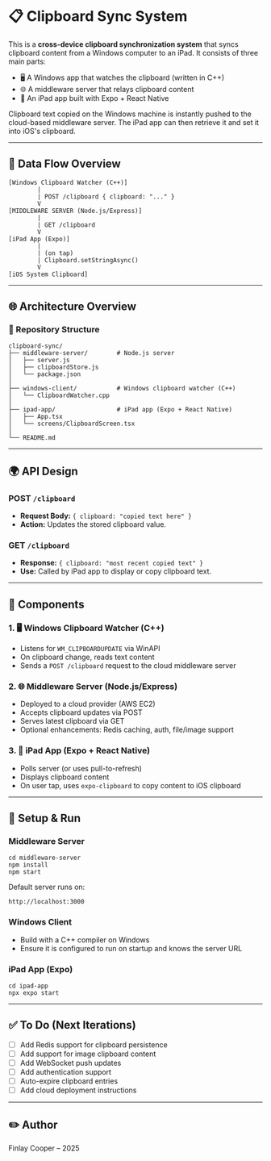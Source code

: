 # 📋 Clipboard Sync System

This is a **cross-device clipboard synchronization system** that syncs clipboard content from a Windows computer to an iPad.
It consists of three main parts:

* 🖥️ A Windows app that watches the clipboard (written in C++)
* 🌐 A middleware server that relays clipboard content
* 📱 An iPad app built with Expo + React Native

Clipboard text copied on the Windows machine is instantly pushed to the cloud-based middleware server. The iPad app can then retrieve it and set it into iOS's clipboard.

---

## 🔁 Data Flow Overview

```
[Windows Clipboard Watcher (C++)]
        |
        | POST /clipboard { clipboard: "..." }
        V
[MIDDLEWARE SERVER (Node.js/Express)]
        |
        | GET /clipboard
        V
[iPad App (Expo)]
        |
        | (on tap)
        | Clipboard.setStringAsync()
        V
[iOS System Clipboard]
```

---

## 🌐 Architecture Overview

### 📁 Repository Structure

```
clipboard-sync/
├── middleware-server/        # Node.js server
│   ├── server.js
│   ├── clipboardStore.js
│   └── package.json
│
├── windows-client/           # Windows clipboard watcher (C++)
│   └── ClipboardWatcher.cpp
│
├── ipad-app/                 # iPad app (Expo + React Native)
│   ├── App.tsx
│   └── screens/ClipboardScreen.tsx
│
└── README.md
```

---

## 🌍 API Design

### POST `/clipboard`

* **Request Body:** `{ clipboard: "copied text here" }`
* **Action:** Updates the stored clipboard value.

### GET `/clipboard`

* **Response:** `{ clipboard: "most recent copied text" }`
* **Use:** Called by iPad app to display or copy clipboard text.

---

## 🧭 Components

### 1. 🖥️ Windows Clipboard Watcher (C++)

* Listens for `WM_CLIPBOARDUPDATE` via WinAPI
* On clipboard change, reads text content
* Sends a `POST /clipboard` request to the cloud middleware server

### 2. 🌐 Middleware Server (Node.js/Express)

* Deployed to a cloud provider (AWS EC2)
* Accepts clipboard updates via POST
* Serves latest clipboard via GET
* Optional enhancements: Redis caching, auth, file/image support

### 3. 📱 iPad App (Expo + React Native)

* Polls server (or uses pull-to-refresh)
* Displays clipboard content
* On user tap, uses `expo-clipboard` to copy content to iOS clipboard

---

## 🔧 Setup & Run

### Middleware Server

```
cd middleware-server
npm install
npm start
```

Default server runs on:

```
http://localhost:3000
```

### Windows Client

* Build with a C++ compiler on Windows
* Ensure it is configured to run on startup and knows the server URL

### iPad App (Expo)

```
cd ipad-app
npx expo start
```

---

## ✅ To Do (Next Iterations)

* [ ] Add Redis support for clipboard persistence
* [ ] Add support for image clipboard content
* [ ] Add WebSocket push updates
* [ ] Add authentication support
* [ ] Auto-expire clipboard entries
* [ ] Add cloud deployment instructions

---

## ✏️ Author

Finlay Cooper – 2025
